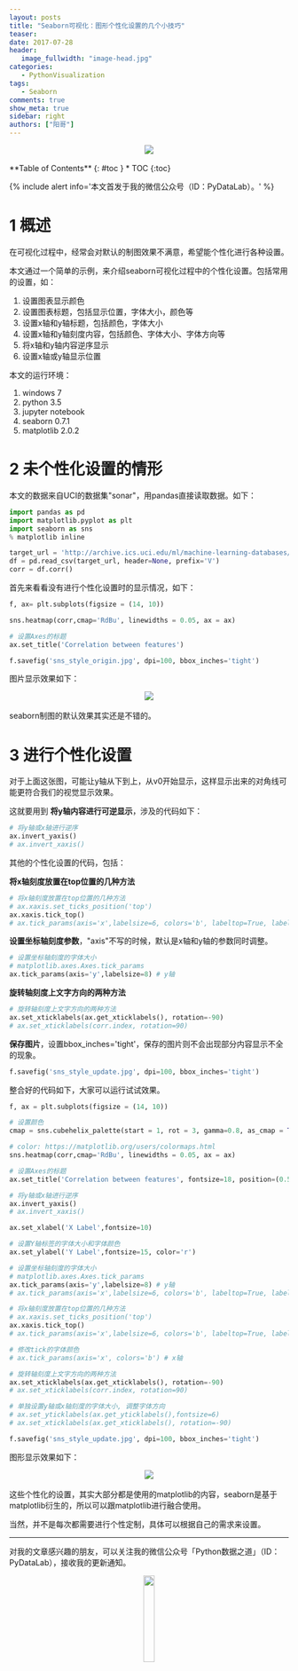 ```yaml
---
layout: posts
title: "Seaborn可视化：图形个性化设置的几个小技巧"
teaser:
date: 2017-07-28
header:
   image_fullwidth: "image-head.jpg"
categories:
   - PythonVisualization
tags:
   - Seaborn
comments: true
show_meta: true
sidebar: right
authors: ["阳哥"]
---
```




<div align="center">
    <img src="/images/posts/seaborn-style/sns-cover.jpg">
</div>

<br>

<div class="panel radius" markdown="1">
**Table of Contents**
{: #toc }
*  TOC
{:toc}
</div>


{% include alert info='本文首发于我的微信公众号（ID：PyDataLab）。' %}

# 1 概述

在可视化过程中，经常会对默认的制图效果不满意，希望能个性化进行各种设置。

本文通过一个简单的示例，来介绍seaborn可视化过程中的个性化设置。包括常用的设置，如：

1. 设置图表显示颜色
1. 设置图表标题，包括显示位置，字体大小，颜色等
1. 设置x轴和y轴标题，包括颜色，字体大小
1. 设置x轴和y轴刻度内容，包括颜色、字体大小、字体方向等
1. 将x轴和y轴内容逆序显示
1. 设置x轴或y轴显示位置

本文的运行环境：

1. windows 7
1. python 3.5
1. jupyter notebook
1. seaborn 0.7.1
1. matplotlib 2.0.2

# 2 未个性化设置的情形

本文的数据来自UCI的数据集"sonar"，用pandas直接读取数据。如下：

```python
import pandas as pd
import matplotlib.pyplot as plt
import seaborn as sns
% matplotlib inline

target_url = 'http://archive.ics.uci.edu/ml/machine-learning-databases/undocumented/connectionist-bench/sonar/sonar.all-data'
df = pd.read_csv(target_url, header=None, prefix='V')
corr = df.corr()
```

首先来看看没有进行个性化设置时的显示情况，如下：

```python
f, ax= plt.subplots(figsize = (14, 10))

sns.heatmap(corr,cmap='RdBu', linewidths = 0.05, ax = ax)

# 设置Axes的标题
ax.set_title('Correlation between features')

f.savefig('sns_style_origin.jpg', dpi=100, bbox_inches='tight')
```

图片显示效果如下：

<div align="center">
    <img src="/images/posts/seaborn-style/sns_style_origin.jpg">
</div>

<br>
seaborn制图的默认效果其实还是不错的。

# 3 进行个性化设置

对于上面这张图，可能让y轴从下到上，从v0开始显示，这样显示出来的对角线可能更符合我们的视觉显示效果。

这就要用到 **将y轴内容进行可逆显示**，涉及的代码如下：

```python
# 将y轴或x轴进行逆序
ax.invert_yaxis()
# ax.invert_xaxis()
```

其他的个性化设置的代码，包括：

**将x轴刻度放置在top位置的几种方法**

```python
# 将x轴刻度放置在top位置的几种方法
# ax.xaxis.set_ticks_position('top')
ax.xaxis.tick_top()
# ax.tick_params(axis='x',labelsize=6, colors='b', labeltop=True, labelbottom=False) # x轴
```

**设置坐标轴刻度参数**，"axis"不写的时候，默认是x轴和y轴的参数同时调整。

```python
# 设置坐标轴刻度的字体大小
# matplotlib.axes.Axes.tick_params
ax.tick_params(axis='y',labelsize=8) # y轴

```

**旋转轴刻度上文字方向的两种方法**

```python
# 旋转轴刻度上文字方向的两种方法
ax.set_xticklabels(ax.get_xticklabels(), rotation=-90)
# ax.set_xticklabels(corr.index, rotation=90)
```

**保存图片**，设置bbox_inches='tight'，保存的图片则不会出现部分内容显示不全的现象。

```python
f.savefig('sns_style_update.jpg', dpi=100, bbox_inches='tight')
```

整合好的代码如下，大家可以运行试试效果。

```python
f, ax = plt.subplots(figsize = (14, 10))

# 设置颜色
cmap = sns.cubehelix_palette(start = 1, rot = 3, gamma=0.8, as_cmap = True)

# color: https://matplotlib.org/users/colormaps.html
sns.heatmap(corr,cmap='RdBu', linewidths = 0.05, ax = ax)

# 设置Axes的标题
ax.set_title('Correlation between features', fontsize=18, position=(0.5,1.05))

# 将y轴或x轴进行逆序
ax.invert_yaxis()
# ax.invert_xaxis()

ax.set_xlabel('X Label',fontsize=10)

# 设置Y轴标签的字体大小和字体颜色
ax.set_ylabel('Y Label',fontsize=15, color='r')

# 设置坐标轴刻度的字体大小
# matplotlib.axes.Axes.tick_params
ax.tick_params(axis='y',labelsize=8) # y轴
# ax.tick_params(axis='x',labelsize=6, colors='b', labeltop=True, labelbottom=False) # x轴

# 将x轴刻度放置在top位置的几种方法
# ax.xaxis.set_ticks_position('top')
ax.xaxis.tick_top()
# ax.tick_params(axis='x',labelsize=6, colors='b', labeltop=True, labelbottom=False) # x轴

# 修改tick的字体颜色
# ax.tick_params(axis='x', colors='b') # x轴

# 旋转轴刻度上文字方向的两种方法
ax.set_xticklabels(ax.get_xticklabels(), rotation=-90)
# ax.set_xticklabels(corr.index, rotation=90)

# 单独设置y轴或x轴刻度的字体大小, 调整字体方向
# ax.set_yticklabels(ax.get_yticklabels(),fontsize=6)
# ax.set_xticklabels(ax.get_xticklabels(), rotation=-90)

f.savefig('sns_style_update.jpg', dpi=100, bbox_inches='tight')
```

图形显示效果如下：

<div align="center">
    <img src="/images/posts/seaborn-style/sns_style_update.jpg">
</div>

<br>
这些个性化的设置，其实大部分都是使用的matplotlib的内容，seaborn是基于matplotlib衍生的，所以可以跟matplotlib进行融合使用。

当然，并不是每次都需要进行个性定制，具体可以根据自己的需求来设置。

---

对我的文章感兴趣的朋友，可以关注我的微信公众号「Python数据之道」（ID：PyDataLab），接收我的更新通知。

<div align="center">
    <img src="/images/qrcode.jpg" width="20%">
</div>
